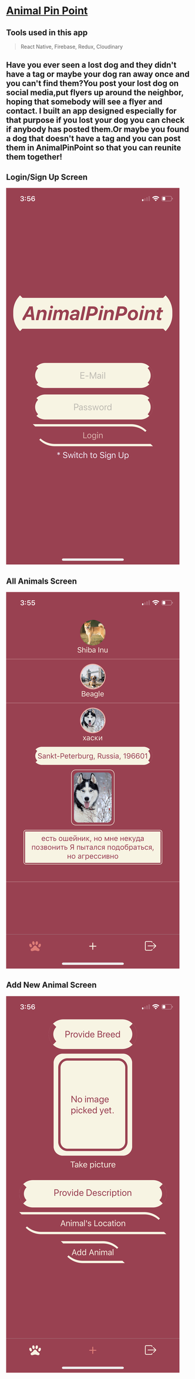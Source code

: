 # [Animal Pin Point](https://expo.io/@spacecowboy/animal-pin-point)

## Tools used in this app

> React Native, Firebase, Redux, Cloudinary

## Have you ever seen a lost dog and they didn't have a tag or maybe your dog ran away once and you can't find them?You post your lost dog on social media,put flyers up around the neighbor, hoping that somebody will see a flyer and contact. I built an app designed especially for that purpose if you lost your dog you can check if anybody has posted them.Or maybe you found a dog that doesn't have a tag and you can post them in AnimalPinPoint so that you can reunite them together!

## Login/Sign Up Screen

![Screenshot](./screenshots/login-signup-screen.jpeg)

## All Animals Screen

![Screenshot](./screenshots/all-animals-screen.jpeg)

## Add New Animal Screen

![Screenshot](./screenshots/add-new-animal-screen.jpeg)
